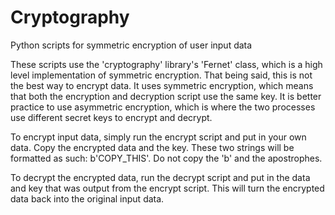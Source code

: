 # Cryptography
Python scripts for symmetric encryption of user input data

These scripts use the 'cryptography' library's 'Fernet' class, which is a high level implementation of symmetric encryption. That being said, this is not the best way to encrypt data. It uses symmetric encryption,
which means that both the encryption and decryption script use the same key. It is better practice to use asymmetric encryption, which is where the two processes use different secret keys to encrypt and decrypt. 

To encrypt input data, simply run the encrypt script and put in your own data. Copy the encrypted data and the key. These two strings will be formatted as such: b'COPY_THIS'. Do not copy the 'b' and the apostrophes.

To decrypt the encrypted data, run the decrypt script and put in the data and key that was output from the encrypt script. This will turn the encrypted data back into the original input data.
